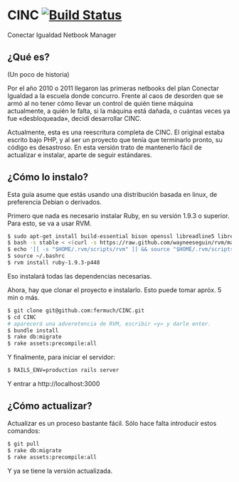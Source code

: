 # CINC [![Build Status](https://travis-ci.org/fermuch/CINC.png?branch=master)](https://travis-ci.org/fermuch/CINC)

Conectar Igualdad Netbook Manager

## ¿Qué es?

(Un poco de historia)

Por el año 2010 o 2011 llegaron las primeras netbooks del plan Conectar Igualdad a la escuela donde concurro. Frente al caos de desorden que se armó al no tener cómo llevar un control de quién tiene máquina actualmente, a quién le falta, si la máquina está dañada, o cuántas veces ya fue «desbloqueada», decidí desarrollar CINC.

Actualmente, esta es una reescritura completa de CINC. El original estaba escrito bajo PHP, y al ser un proyecto que tenía que terminarlo pronto, su código es desastroso. En esta versión trato de mantenerlo fácil de actualizar e instalar, aparte de seguir estándares.

## ¿Cómo lo instalo?

Esta guía asume que estás usando una distribución basada en linux, de preferencia Debian o derivados.

Primero que nada es necesario instalar Ruby, en su versión 1.9.3 o superior. Para esto, se va a usar RVM.

```bash
$ sudo apt-get install build-essential bison openssl libreadline5 libreadline-dev curl git-core zlib1g zlib1g-dev libssl-dev vim libsqlite3-0 libsqlite3-dev sqlite3 libreadline-dev libxml2-dev git-core subversion autoconf
$ bash -s stable < <(curl -s https://raw.github.com/wayneeseguin/rvm/master/binscripts/rvm-installer)
$ echo '[[ -s "$HOME/.rvm/scripts/rvm" ]] && source "$HOME/.rvm/scripts/rvm"' >> ~/.bashrc
$ source ~/.bashrc
$ rvm install ruby-1.9.3-p448
```

Eso instalará todas las dependencias necesarias.

Ahora, hay que clonar el proyecto e instalarlo. Esto puede tomar apróx. 5 min o más.

```bash
$ git clone git@github.com:fermuch/CINC.git
$ cd CINC
# aparecerá una adveretencia de RVM, escribir «y» y darle enter.
$ bundle install
$ rake db:migrate
$ rake assets:precompile:all
```

Y finalmente, para iniciar el servidor:

```bash
$ RAILS_ENV=production rails server
```
Y entrar a http://localhost:3000


## ¿Cómo actualizar?

Actualizar es un proceso bastante fácil. Sólo hace falta introducir estos comandos:

```bash
$ git pull
$ rake db:migrate
$ rake assets:precompile:all
```

Y ya se tiene la versión actualizada.
